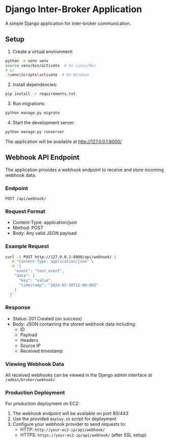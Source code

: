 # Django Inter-Broker Application

A simple Django application for inter-broker communication.

## Setup

1. Create a virtual environment:
```bash
python -m venv venv
source venv/bin/activate  # On Linux/Mac
# or
.\venv\Scripts\activate  # On Windows
```

2. Install dependencies:
```bash
pip install -r requirements.txt
```

3. Run migrations:
```bash
python manage.py migrate
```

4. Start the development server:
```bash
python manage.py runserver
```

The application will be available at http://127.0.0.1:8000/

## Webhook API Endpoint

The application provides a webhook endpoint to receive and store incoming webhook data.

### Endpoint
```
POST /api/webhook/
```

### Request Format
- Content-Type: application/json
- Method: POST
- Body: Any valid JSON payload

### Example Request
```bash
curl -X POST http://127.0.0.1:8000/api/webhook/ \
  -H "Content-Type: application/json" \
  -d '{
    "event": "test_event",
    "data": {
      "key": "value",
      "timestamp": "2024-05-10T12:00:00Z"
    }
  }'
```

### Response
- Status: 201 Created (on success)
- Body: JSON containing the stored webhook data including:
  - ID
  - Payload
  - Headers
  - Source IP
  - Received timestamp

### Viewing Webhook Data
All received webhooks can be viewed in the Django admin interface at `/admin/broker/webhook/`

### Production Deployment
For production deployment on EC2:
1. The webhook endpoint will be available on port 80/443
2. Use the provided `deploy.sh` script for deployment
3. Configure your webhook provider to send requests to:
   - HTTP: `http://your-ec2-ip/api/webhook/`
   - HTTPS: `https://your-ec2-ip/api/webhook/` (after SSL setup) 